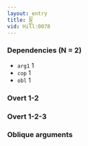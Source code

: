 ```yaml
---
layout: entry
title: སྐྱོ་
vid: Hill:0078
---
```

### Dependencies (N = 2)
* `arg1` 1
* `cop` 1
* `obl` 1


### Overt 1-2


### Overt 1-2-3


### Oblique arguments
